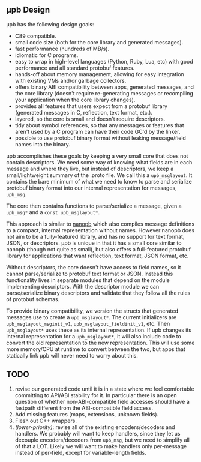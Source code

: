  
μpb Design 
---------- 
 
μpb has the following design goals: 
 
- C89 compatible. 
- small code size (both for the core library and generated messages). 
- fast performance (hundreds of MB/s). 
- idiomatic for C programs. 
- easy to wrap in high-level languages (Python, Ruby, Lua, etc) with 
  good performance and all standard protobuf features. 
- hands-off about memory management, allowing for easy integration 
  with existing VMs and/or garbage collectors. 
- offers binary ABI compatibility between apps, generated messages, and 
  the core library (doesn't require re-generating messages or recompiling 
  your application when the core library changes). 
- provides all features that users expect from a protobuf library 
  (generated messages in C, reflection, text format, etc.). 
- layered, so the core is small and doesn't require descriptors. 
- tidy about symbol references, so that any messages or features that 
  aren't used by a C program can have their code GC'd by the linker. 
- possible to use protobuf binary format without leaking message/field 
  names into the binary. 
 
μpb accomplishes these goals by keeping a very small core that does not contain 
descriptors.  We need some way of knowing what fields are in each message and 
where they live, but instead of descriptors, we keep a small/lightweight summary 
of the .proto file.  We call this a `upb_msglayout`.  It contains the bare 
minimum of what we need to know to parse and serialize protobuf binary format 
into our internal representation for messages, `upb_msg`. 
 
The core then contains functions to parse/serialize a message, given a `upb_msg*` 
and a `const upb_msglayout*`. 
 
This approach is similar to [nanopb](https://github.com/nanopb/nanopb) which 
also compiles message definitions to a compact, internal representation without 
names.  However nanopb does not aim to be a fully-featured library, and has no 
support for text format, JSON, or descriptors.  μpb is unique in that it has a 
small core similar to nanopb (though not quite as small), but also offers a 
full-featured protobuf library for applications that want reflection, text 
format, JSON format, etc. 
 
Without descriptors, the core doesn't have access to field names, so it cannot 
parse/serialize to protobuf text format or JSON.  Instead this functionality 
lives in separate modules that depend on the module implementing descriptors. 
With the descriptor module we can parse/serialize binary descriptors and 
validate that they follow all the rules of protobuf schemas. 
 
To provide binary compatibility, we version the structs that generated messages 
use to create a `upb_msglayout*`.  The current initializers are 
`upb_msglayout_msginit_v1`, `upb_msglayout_fieldinit_v1`, etc.  Then 
`upb_msglayout*` uses these as its internal representation.  If upb changes its 
internal representation for a `upb_msglayout*`, it will also include code to 
convert the old representation to the new representation.  This will use some 
more memory/CPU at runtime to convert between the two, but apps that statically 
link μpb will never need to worry about this. 
 
TODO 
---- 
 
1. revise our generated code until it is in a state where we feel comfortable 
   committing to API/ABI stability for it.  In particular there is an open 
   question of whether non-ABI-compatible field accesses should have a 
   fastpath different from the ABI-compatible field access. 
1. Add missing features (maps, extensions, unknown fields). 
1. Flesh out C++ wrappers. 
1. *(lower-priority)*: revise all of the existing encoders/decoders and 
   handlers.  We probably will want to keep handlers, since they let us decouple 
   encoders/decoders from `upb_msg`, but we need to simplify all of that a LOT. 
   Likely we will want to make handlers only per-message instead of per-field, 
   except for variable-length fields. 
